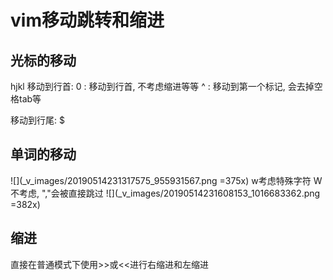 # vim移动跳转和缩进
## 光标的移动
hjkl
移动到行首:
0 : 移动到行首, 不考虑缩进等等
^ : 移动到第一个标记, 会去掉空格tab等

移动到行尾:
$
## 单词的移动
![](_v_images/20190514231317575_955931567.png =375x)
w考虑特殊字符
W不考虑, ","会被直接跳过
![](_v_images/20190514231608153_1016683362.png =382x)

## 缩进
直接在普通模式下使用>>或<<进行右缩进和左缩进

